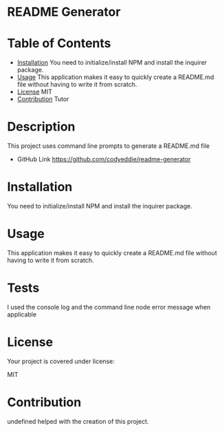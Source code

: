 # README Generator 

# Table of Contents 
* [Installation](#installation)
You need to initialize/install NPM and install the inquirer package.
* [Usage](#usage)
This application makes it easy to quickly create a README.md file without having to write it from scratch.
* [License](#license)
MIT
* [Contribution](#contribution)
Tutor

# Description
This project uses command line prompts to generate a README.md file
* GitHub Link
https://github.com/codyeddie/readme-generator
# Installation
You need to initialize/install NPM and install the inquirer package.
# Usage
This application makes it easy to quickly create a README.md file without having to write it from scratch.
# Tests
I used the console log and the command line node error message when applicable 
# License
Your project is covered under license:

MIT 

# Contribution
undefined helped with the creation of this project.
